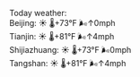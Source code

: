 Today weather:  
Beijing: ☀️ 🌡️+73°F 🌬️↑0mph  
Tianjin: ☀️ 🌡️+81°F 🌬️↑4mph  
Shijiazhuang: ☀️ 🌡️+73°F 🌬️0mph  
Tangshan: ☀️ 🌡️+81°F 🌬️↑4mph  
